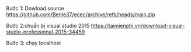 Bước 1: Dowload source https://github.com/Benle37/ecec/archive/refs/heads/main.zip
                                                                                                                
 Bước 2:chuẩn bị visual studio 2015 https://taimienphi.vn/download-visual-studio-professional-2015-34459


Bước 3: chạy localhost
